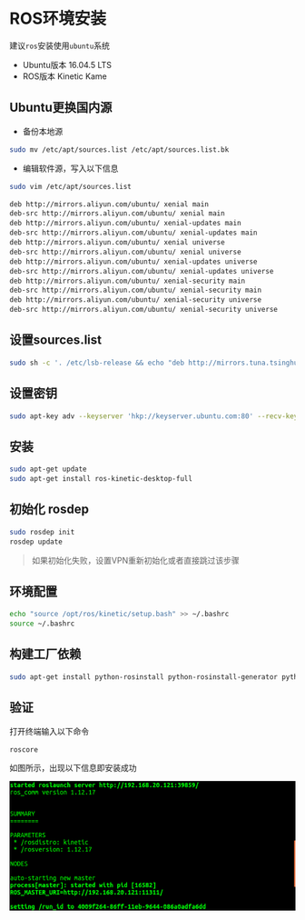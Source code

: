 # ROS环境安装

建议`ros`安装使用`ubuntu`系统

* Ubuntu版本 16.04.5 LTS
* ROS版本 Kinetic Kame

## Ubuntu更换国内源

* 备份本地源

```bash
sudo mv /etc/apt/sources.list /etc/apt/sources.list.bk
```

* 编辑软件源，写入以下信息

```bash
sudo vim /etc/apt/sources.list
```

```bash
deb http://mirrors.aliyun.com/ubuntu/ xenial main
deb-src http://mirrors.aliyun.com/ubuntu/ xenial main
deb http://mirrors.aliyun.com/ubuntu/ xenial-updates main
deb-src http://mirrors.aliyun.com/ubuntu/ xenial-updates main
deb http://mirrors.aliyun.com/ubuntu/ xenial universe
deb-src http://mirrors.aliyun.com/ubuntu/ xenial universe
deb http://mirrors.aliyun.com/ubuntu/ xenial-updates universe
deb-src http://mirrors.aliyun.com/ubuntu/ xenial-updates universe
deb http://mirrors.aliyun.com/ubuntu/ xenial-security main
deb-src http://mirrors.aliyun.com/ubuntu/ xenial-security main
deb http://mirrors.aliyun.com/ubuntu/ xenial-security universe
deb-src http://mirrors.aliyun.com/ubuntu/ xenial-security universe
```



## 设置sources.list

```bash
sudo sh -c '. /etc/lsb-release && echo "deb http://mirrors.tuna.tsinghua.edu.cn/ros/ubuntu/ `lsb_release -cs` main" > /etc/apt/sources.list.d/ros-latest.list'
```

## 设置密钥

```bash
sudo apt-key adv --keyserver 'hkp://keyserver.ubuntu.com:80' --recv-key C1CF6E31E6BADE8868B172B4F42ED6FBAB17C654
```

## 安装

```bash
sudo apt-get update
sudo apt-get install ros-kinetic-desktop-full
```

## 初始化 rosdep

```bash
sudo rosdep init
rosdep update
```
> 如果初始化失败，设置VPN重新初始化或者直接跳过该步骤

## 环境配置

```bash
echo "source /opt/ros/kinetic/setup.bash" >> ~/.bashrc
source ~/.bashrc
```

## 构建工厂依赖

```bash
sudo apt-get install python-rosinstall python-rosinstall-generator python-wstool build-essential
```

## 验证

打开终端输入以下命令

```bash
roscore
```

如图所示，出现以下信息即安装成功

![roscore](../pic/roscore.png)
